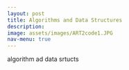 ```yaml
---
layout: post
title: Algorithms and Data Structures
description:
image: assets/images/ART2code1.JPG
nav-menu: true
---
```



algorithm ad data srtucts
